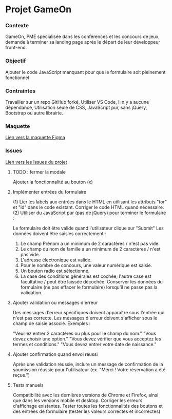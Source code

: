 # Projet GameOn

### Contexte

GameOn, PME spécialisée dans les conférences et les concours de jeux, demande à terminer sa landing page après le départ
de leur développeur front-end.

### Objectif

Ajouter le code JavaScript manquant pour que le formulaire soit pleinement fonctionnel

### Contraintes 

Travailler sur un repo GitHub forké,
Utiliser VS Code,
Il n'y a aucune dépendance,
Utilisation seule de CSS, JavaScript pur, sans jQuery, Bootstrap ou autre librairie.

### Maquette

[Lien vers la maquette Figma](https://www.figma.com/file/B7NKBDvSI18uoMLJgpnh48/UI-Design-GameOn-FR?node-id=106%3A630)

### Issues

[Lien vers les Issues du projet](https://github.com/OpenClassrooms-Student-Center/GameOn-website-FR/issues)

1. TODO : fermer la modale

    Ajouter la fonctionnalité au bouton (x)

2. Implémenter entrées du formulaire

    (1) Lier les labels aux entrées dans le HTML en utilisant les attributs "for" et "id" dans le code existant. Corriger le code HTML quand nécessaire.
    (2) Utiliser du JavaScript pur (pas de jQuery) pour terminer le formulaire :

    Le formulaire doit être valide quand l'utilisateur clique sur "Submit"
    Les données doivent être saisies correctement :
      1. Le champ Prénom a un minimum de 2 caractères / n'est pas vide.
      2. Le champ du nom de famille a un minimum de 2 caractères / n'est pas vide.
      3. L'adresse électronique est valide.
      4. Pour le nombre de concours, une valeur numérique est saisie.
      5. Un bouton radio est sélectionné.
      6. La case des conditions générales est cochée, l'autre case est facultative / peut être laissée décochée.
    Conserver les données du formulaire (ne pas effacer le formulaire) lorsqu'il ne passe pas la validation.

3. Ajouter validation ou messages d'erreur

    Des messages d'erreur spécifiques doivent apparaître sous l'entrée qui n'est pas correcte. Les messages d'erreur doivent s'afficher sous le champ de saisie associé. Exemples :

    "Veuillez entrer 2 caractères ou plus pour le champ du nom."
    "Vous devez choisir une option."
    "Vous devez vérifier que vous acceptez les termes et conditions."
    "Vous devez entrer votre date de naissance."

4. Ajouter confirmation quand envoi réussi

    Après une validation réussie, inclure un message de confirmation de la soumission réussie pour l'utilisateur (ex. "Merci ! Votre réservation a été reçue.")

5. Tests manuels

    Compatibilité avec les dernières versions de Chrome et Firefox, ainsi que dans les versions mobile et desktop.
    Corriger les erreurs d'affichage existantes.
    Tester toutes les fonctionnalités des boutons et des entrées de formulaire (tester les valeurs correctes et incorrectes)
